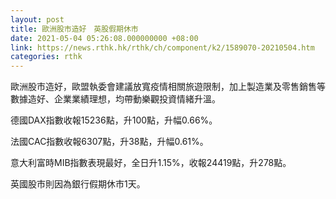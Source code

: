 ```yaml
---
layout: post
title: 歐洲股市造好　英股假期休市
date: 2021-05-04 05:26:08.000000000 +08:00
link: https://news.rthk.hk/rthk/ch/component/k2/1589070-20210504.htm
categories: rthk
---
```


歐洲股市造好，歐盟執委會建議放寬疫情相關旅遊限制，加上製造業及零售銷售等數據造好、企業業績理想，均帶動樂觀投資情緒升溫。

德國DAX指數收報15236點，升100點，升幅0.66%。

法國CAC指數收報6307點，升38點，升幅0.61%。

意大利富時MIB指數表現最好，全日升1.15%，收報24419點，升278點。

英國股市則因為銀行假期休市1天。
